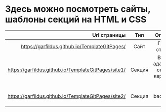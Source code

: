 Здесь можно посмотреть сайты, шаблоны секций на HTML и CSS
==========================================================

| Url страницы | Тип | Описание |
|-------------:|:--------:|:--------:|
|https://garfildus.github.io/TemplateGitPages/|Сайт|Главная страница|
|https://garfildus.github.io/TemplateGitPages/site1/ |Секция|Верстка адаптивной секции с картами на FLEX |
|https://garfildus.github.io/TemplateGitPages/site2/ |Секция|3D background CSS |
